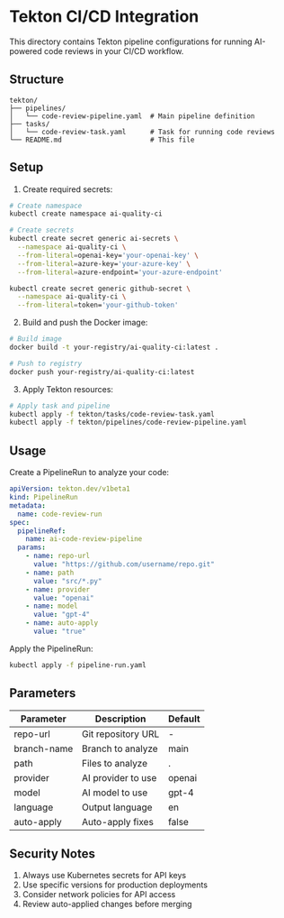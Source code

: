 # Tekton CI/CD Integration

This directory contains Tekton pipeline configurations for running AI-powered code reviews in your CI/CD workflow.

## Structure

```
tekton/
├── pipelines/
│   └── code-review-pipeline.yaml  # Main pipeline definition
├── tasks/
│   └── code-review-task.yaml      # Task for running code reviews
└── README.md                      # This file
```

## Setup

1. Create required secrets:

```bash
# Create namespace
kubectl create namespace ai-quality-ci

# Create secrets
kubectl create secret generic ai-secrets \
  --namespace ai-quality-ci \
  --from-literal=openai-key='your-openai-key' \
  --from-literal=azure-key='your-azure-key' \
  --from-literal=azure-endpoint='your-azure-endpoint'

kubectl create secret generic github-secret \
  --namespace ai-quality-ci \
  --from-literal=token='your-github-token'
```

2. Build and push the Docker image:

```bash
# Build image
docker build -t your-registry/ai-quality-ci:latest .

# Push to registry
docker push your-registry/ai-quality-ci:latest
```

3. Apply Tekton resources:

```bash
# Apply task and pipeline
kubectl apply -f tekton/tasks/code-review-task.yaml
kubectl apply -f tekton/pipelines/code-review-pipeline.yaml
```

## Usage

Create a PipelineRun to analyze your code:

```yaml
apiVersion: tekton.dev/v1beta1
kind: PipelineRun
metadata:
  name: code-review-run
spec:
  pipelineRef:
    name: ai-code-review-pipeline
  params:
    - name: repo-url
      value: "https://github.com/username/repo.git"
    - name: path
      value: "src/*.py"
    - name: provider
      value: "openai"
    - name: model
      value: "gpt-4"
    - name: auto-apply
      value: "true"
```

Apply the PipelineRun:

```bash
kubectl apply -f pipeline-run.yaml
```

## Parameters

| Parameter    | Description              | Default |
|-------------|-------------------------|---------|
| repo-url    | Git repository URL      | -       |
| branch-name | Branch to analyze       | main    |
| path        | Files to analyze        | .       |
| provider    | AI provider to use      | openai  |
| model       | AI model to use         | gpt-4   |
| language    | Output language         | en      |
| auto-apply  | Auto-apply fixes       | false   |

## Security Notes

1. Always use Kubernetes secrets for API keys
2. Use specific versions for production deployments
3. Consider network policies for API access
4. Review auto-applied changes before merging
